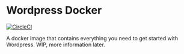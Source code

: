 # Wordpress Docker
[![CircleCI](https://circleci.com/gh/WsCandy/wordpress-docker.svg?style=shield)](https://circleci.com/gh/WsCandy/wordpress-docker)

A docker image that contains everything you need to get started with Wordpress. WIP, more information later.
